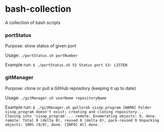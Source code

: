 # bash-collection
A collection of bash scripts

### portStatus
Purpose: show status of given port

Usage: `./portStatus.sh portNumber`

Example run:
`
$ ./portStatus.sh 53
Status port 53: LISTEN
`


### gitManager
Purpose: clone or pull a GitHub repository (keeping it up to date)

Usage: `./gitManager.sh userName repositoryName`

Example run:
`
$ ./gitManager.sh gallorob sisop_program
[WARN] Folder sisop_program doesn't exist; creating and cloning repository...
Cloning into 'sisop_program'...
remote: Enumerating objects: 9, done.
remote: Total 9 (delta 0), reused 0 (delta 0), pack-reused 9
Unpacking objects: 100% (9/9), done.
[INFO] All done.
`
